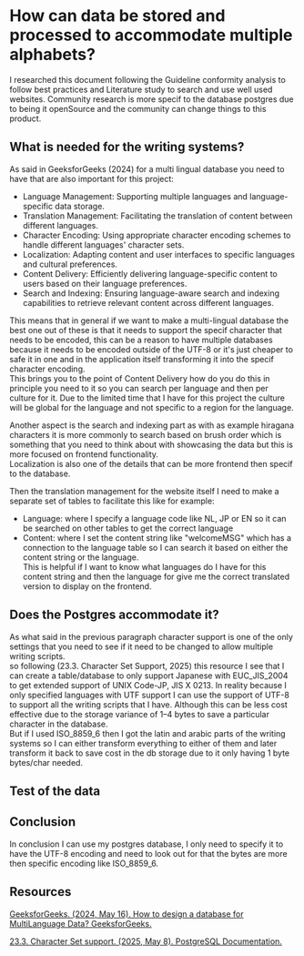 # How can data be stored and processed to accommodate multiple alphabets?

I researched this document following the Guideline conformity analysis to follow best practices and Literature study to search and use well used websites. Community research is more specif to the database postgres due to being it openSource and the community can change things to this product.

## What is needed for the writing systems?

As said in GeeksforGeeks (2024) for a multi lingual database you need to have that are also important for this project:

- Language Management: Supporting multiple languages and language-specific data storage.
- Translation Management: Facilitating the translation of content between different languages.
- Character Encoding: Using appropriate character encoding schemes to handle different languages' character sets.
- Localization: Adapting content and user interfaces to specific languages and cultural preferences.
- Content Delivery: Efficiently delivering language-specific content to users based on their language preferences.
- Search and Indexing: Ensuring language-aware search and indexing capabilities to retrieve relevant content across different languages.

This means that in general if we want to make a multi-lingual database the best one out of these is that it needs to support the specif character that needs to be encoded, this can be a reason to have multiple databases because it needs to be encoded outside of the UTF-8 or it's just cheaper to safe it in one and in the application itself transforming it into the specif character encoding.  
This brings you to the point of Content Delivery how do you do this in principle you need to it so you can search per language and then per culture for it. Due to the limited time that I have for this project the culture will be global for the language and not specific to a region for the language.

Another aspect is the search and indexing part as with as example hiragana characters it is more commonly to search based on brush order which is something that you need to think about with showcasing the data but this is more focused on frontend functionality.  
Localization is also one of the details that can be more frontend then specif to the database.

Then the translation management for the website itself I need to make a separate set of tables to facilitate this like for example:

- Language: where I specify a language code like NL, JP or EN so it can be searched on other tables to get the correct language
- Content: where I set the content string like "welcomeMSG" which has a connection to the language table so I can search it based on either the content string or the language.  
This is helpful if I want to know what languages do I have for this content string and then the language for give me the correct translated version to display on the frontend.

## Does the Postgres accommodate it?

As what said in the previous paragraph character support is one of the only settings that you need to see if it need to be changed to allow multiple writing scripts.  
so following (23.3. Character Set Support, 2025) this resource I see that I can create a table/database to only support Japanese with EUC_JIS_2004 to get extended support of UNIX Code-JP, JIS X 0213. In reality because I only specified languages with UTF support I can use the support of UTF-8 to support all the writing scripts that I have. Although this can be less cost effective due to the storage variance of 1–4 bytes to save a particular character in the database.  
But if I used ISO_8859_6 then I got the latin and arabic parts of the writing systems so I can either transform everything to either of them and later transform it back to save cost in the db storage due to it only having 1 byte bytes/char needed.

## Test of the data

## Conclusion

In conclusion I can use my postgres database, I only need to specify it to have the UTF-8 encoding and need to look out for that the bytes are more then specific encoding like ISO_8859_6.

## Resources

[GeeksforGeeks. (2024, May 16). How to design a database for MultiLanguage Data? GeeksforGeeks.](https://www.geeksforgeeks.org/dbms/how-to-design-a-database-for-multi-language-data/)

[23.3. Character Set support. (2025, May 8). PostgreSQL Documentation.](https://www.postgresql.org/docs/current/multibyte.html)
